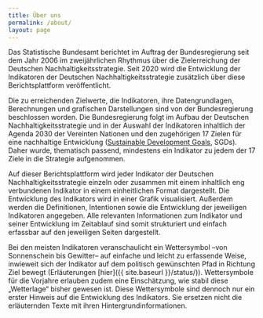 ```yaml
---
title: Über uns
permalink: /about/
layout: page
---
```

Das Statistische Bundesamt berichtet im Auftrag der Bundesregierung seit dem Jahr 2006 im zweijährlichen Rhythmus über die Zielerreichung der Deutschen Nachhaltigkeitsstrategie. Seit 2020 wird die Entwicklung der Indikatoren der Deutschen Nachhaltigkeitsstrategie zusätzlich über diese Berichtsplattform veröffentlicht.

Die zu erreichenden Zielwerte, die Indikatoren, ihre Datengrundlagen, Berechnungen und grafischen Darstellungen sind von der Bundesregierung beschlossen worden. Die Bundesregierung folgt im Aufbau der Deutschen Nachhaltigkeitsstrategie und in der Auswahl der Indikatoren inhaltlich der Agenda 2030 der Vereinten Nationen und den zugehörigen 17 Zielen für eine nachhaltige Ent­wicklung ([Sustainable Development Goals](https://www.un.org/sustainabledevelopment/sustainable-development-goals/), SGDs). Daher wurde, thematisch passend, mindes­tens ein Indikator zu jedem der 17 Ziele in die Strategie aufgenommen.

Auf dieser Berichtsplattform wird jeder Indikator der Deutschen Nachhaltigkeitsstrategie einzeln oder zusammen mit einem inhaltlich eng verbundenen Indikator in einem einheitlichen Format dargestellt. Die Entwicklung des Indikators wird in einer Grafik visualisiert. Außerdem werden die Definitionen, Intentionen sowie die Entwicklung der jeweiligen Indikatoren angegeben. Alle relevanten Infor­mationen zum Indikator und seiner Entwicklung im Zeitablauf sind somit strukturiert und einfach erfassbar auf den jeweiligen Seiten dargestellt.

Bei den meisten Indikatoren veranschaulicht ein Wettersymbol –von Sonnenschein bis Gewitter– auf einfache und leicht zu erfassende Weise, inwieweit sich der Indikator auf dem politisch gewünschten Pfad in Richtung Ziel bewegt (Erläuterungen [hier]({{ site.baseurl }}/status/)). Wettersymbole für die Vorjahre erlauben zudem eine Einschätzung, wie stabil diese „Wetterlage“ bisher gewesen ist. Diese Wettersymbole sind dennoch nur ein erster Hinweis auf die Entwicklung des Indikators. Sie ersetzen nicht die erläuternden Texte mit ihren Hintergrund­informationen.
